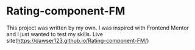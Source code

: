 # Rating-component-FM
This project was written by my own. I was inspired with Frontend Mentor and I just wanted to test my skills.
Live site(https://dawser123.github.io/Rating-component-FM/)
